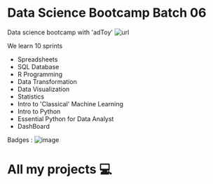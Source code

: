 # Data Science Bootcamp Batch 06

Data science bootcamp with 'adToy' ![url](https://datarockie.com/)

We learn 10 sprints 

- Spreadsheets
- SQL Database
- R Programming
- Data Transformation
- Data Visualization
- Statistics
- Intro to 'Classical' Machine Learning
- Intro to Python
- Essential Python for Data Analyst
- DashBoard

Badges : 
![image](https://user-images.githubusercontent.com/125430998/226788527-6151cce2-3ce3-4011-99da-72f8122ca31c.png)


# All my projects 💻
